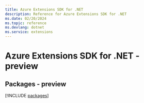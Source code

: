 ```yaml
---
title: Azure Extensions SDK for .NET
description: Reference for Azure Extensions SDK for .NET
ms.date: 02/20/2024
ms.topic: reference
ms.devlang: dotnet
ms.service: extensions
---
```

# Azure Extensions SDK for .NET - preview
## Packages - preview
[!INCLUDE [packages](extensions-index.md)]